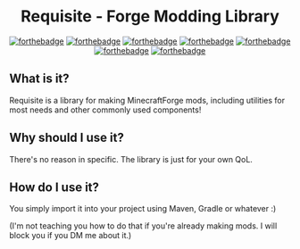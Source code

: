 <div align="center">

# Requisite - Forge Modding Library
[![forthebadge](https://forthebadge.com/images/badges/makes-people-smile.svg)](https://forthebadge.com)
[![forthebadge](https://forthebadge.com/images/badges/fixed-bugs.svg)](https://forthebadge.com)
[![forthebadge](https://forthebadge.com/images/badges/check-it-out.svg)](https://forthebadge.com)
[![forthebadge](https://forthebadge.com/images/badges/for-you.svg)](https://forthebadge.com)
[![forthebadge](https://forthebadge.com/images/badges/made-with-java.svg)](https://forthebadge.com)
[![forthebadge](https://forthebadge.com/images/badges/open-source.svg)](https://forthebadge.com)
[![forthebadge](https://forthebadge.com/images/badges/built-with-love.svg)](https://forthebadge.com)

</div>

## What is it?
Requisite is a library for making MinecraftForge mods, including utilities for most needs and other commonly used components!

## Why should I use it?
There's no reason in specific. The library is just for your own QoL.

## How do I use it?
You simply import it into your project using Maven, Gradle or whatever :)

(I'm not teaching you how to do that if you're already making mods. I will block you if you DM me about it.)